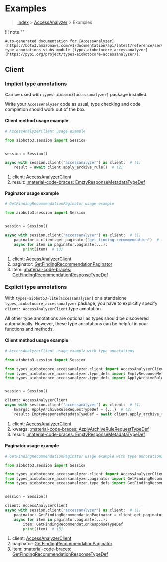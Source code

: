 # Examples

> [Index](../README.md) > [AccessAnalyzer](./README.md) > Examples

!!! note ""

    Auto-generated documentation for [AccessAnalyzer](https://boto3.amazonaws.com/v1/documentation/api/latest/reference/services/accessanalyzer.html#accessanalyzer)
    type annotations stubs module [types-aiobotocore-accessanalyzer](https://pypi.org/project/types-aiobotocore-accessanalyzer/).

## Client

### Implicit type annotations

Can be used with `types-aioboto3[accessanalyzer]` package installed.

Write your `AccessAnalyzer` code as usual,
type checking and code completion should work out of the box.



#### Client method usage example

```python
# AccessAnalyzerClient usage example

from aioboto3.session import Session


session = Session()

async with session.client("accessanalyzer") as client:  # (1)
    result = await client.apply_archive_rule()  # (2)
```

1. client: [AccessAnalyzerClient](./client.md)
2. result: [:material-code-braces: EmptyResponseMetadataTypeDef](./type_defs.md#emptyresponsemetadatatypedef)



#### Paginator usage example

```python
# GetFindingRecommendationPaginator usage example

from aioboto3.session import Session


session = Session()

async with session.client("accessanalyzer") as client:  # (1)
    paginator = client.get_paginator("get_finding_recommendation")  # (2)
    async for item in paginator.paginate(...):
        print(item)  # (3)
```

1. client: [AccessAnalyzerClient](./client.md)
2. paginator: [GetFindingRecommendationPaginator](./paginators.md#getfindingrecommendationpaginator)
3. item: [:material-code-braces: GetFindingRecommendationResponseTypeDef](./type_defs.md#getfindingrecommendationresponsetypedef)




### Explicit type annotations

With `types-aioboto3-lite[accessanalyzer]`
or a standalone `types_aiobotocore_accessanalyzer` package, you have to explicitly specify
`client: AccessAnalyzerClient` type annotation.

All other type annotations are optional, as types should be discovered automatically.
However, these type annotations can be helpful in your functions and methods.


#### Client method usage example

```python
# AccessAnalyzerClient usage example with type annotations

from aioboto3.session import Session

from types_aiobotocore_accessanalyzer.client import AccessAnalyzerClient
from types_aiobotocore_accessanalyzer.type_defs import EmptyResponseMetadataTypeDef
from types_aiobotocore_accessanalyzer.type_defs import ApplyArchiveRuleRequestTypeDef


session = Session()

client: AccessAnalyzerClient
async with session.client("accessanalyzer") as client:  # (1)
    kwargs: ApplyArchiveRuleRequestTypeDef = {...}  # (2)
    result: EmptyResponseMetadataTypeDef = await client.apply_archive_rule(**kwargs)  # (3)
```

1. client: [AccessAnalyzerClient](./client.md)
2. kwargs: [:material-code-braces: ApplyArchiveRuleRequestTypeDef](./type_defs.md#applyarchiverulerequesttypedef)
3. result: [:material-code-braces: EmptyResponseMetadataTypeDef](./type_defs.md#emptyresponsemetadatatypedef)



#### Paginator usage example

```python
# GetFindingRecommendationPaginator usage example with type annotations

from aioboto3.session import Session

from types_aiobotocore_accessanalyzer.client import AccessAnalyzerClient
from types_aiobotocore_accessanalyzer.paginator import GetFindingRecommendationPaginator
from types_aiobotocore_accessanalyzer.type_defs import GetFindingRecommendationResponseTypeDef


session = Session()

client: AccessAnalyzerClient
async with session.client("accessanalyzer") as client:  # (1)
    paginator: GetFindingRecommendationPaginator = client.get_paginator("get_finding_recommendation")  # (2)
    async for item in paginator.paginate(...):
        item: GetFindingRecommendationResponseTypeDef
        print(item)  # (3)
```

1. client: [AccessAnalyzerClient](./client.md)
2. paginator: [GetFindingRecommendationPaginator](./paginators.md#getfindingrecommendationpaginator)
3. item: [:material-code-braces: GetFindingRecommendationResponseTypeDef](./type_defs.md#getfindingrecommendationresponsetypedef)




